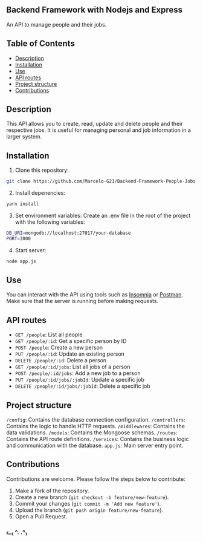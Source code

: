 ## Backend Framework with Nodejs and Express
An API to manage people and their jobs.

## Table of Contents
- [Description](#description)
- [Installation](#installation)
- [Use](#use)
- [API routes](#api-routes)
- [Project structure](#project-structure)
- [Contributions](#contributions)

## Description
This API allows you to create, read, update and delete people and their respective jobs. It is useful for managing personal and job information in a larger system.

## Installation

1. Clone this repository:
```bash
git clone https://github.com/Marcelo-G21/Backend-Framework-People-Jobs.git
```
2. Install depenencies:
```bash
yarn install
```
3. Set environment variables: Create an .env file in the root of the project with the following variables:
```bash
DB_URI=mongodb://localhost:27017/your-database
PORT=3000
```
4. Start server:
```bash
node app.js
```
## Use

You can interact with the API using tools such as [Insomnia](https://insomnia.rest/) or [Postman](https://www.postman.com/). Make sure that the server is running before making requests.

## API routes

- `GET /people`: List all people
- `GET /people/:id`: Get a specific person by ID
- `POST /people`: Create a new person
- `PUT /people/:id`: Update an existing person
- `DELETE /people/:id`: Delete a person
- `GET /people/:id/jobs`: List all jobs of a person
- `POST /people/:id/jobs`: Add a new job to a person
- `PUT /people/:id/jobs/:jobId`: Update a specific job
- `DELETE /people/:id/jobs/:jobId`: Delete a specific job

## Project structure

`/config`: Contains the database connection configuration.
`/controllers`: Contains the logic to handle HTTP requests.
`/middlewares`: Contains the data validations.
`/models`: Contains the Mongoose schemas.
`/routes`: Contains the API route definitions.
`/services`: Contains the business logic and communication with the database.
`app.js`: Main server entry point.

## Contributions
Contributions are welcome. Please follow the steps below to contribute:

1. Make a fork of the repository.
2. Create a new branch (`git checkout -b feature/new-feature`).
3. Commit your changes (`git commit -m 'Add new feature'`).
4. Upload the branch (`git push origin feature/new-feature`).
5. Open a Pull Request.

### ᓚ₍ ^. .^₎
